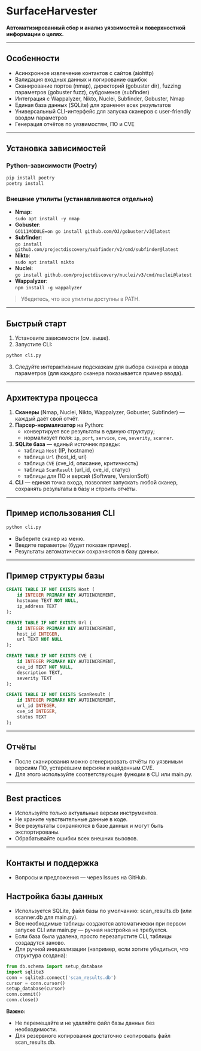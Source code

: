 # SurfaceHarvester

**Автоматизированный сбор и анализ уязвимостей и поверхностной информации о целях.**

---

## Особенности

- Асинхронное извлечение контактов с сайтов (aiohttp)
- Валидация входных данных и логирование ошибок
- Сканирование портов (nmap), директорий (gobuster dir), fuzzing параметров (gobuster fuzz), субдоменов (subfinder)
- Интеграция с Wappalyzer, Nikto, Nuclei, Subfinder, Gobuster, Nmap
- Единая база данных (SQLite) для хранения всех результатов
- Универсальный CLI-интерфейс для запуска сканеров с user-friendly вводом параметров
- Генерация отчётов по уязвимостям, ПО и CVE

---

## Установка зависимостей

### Python-зависимости (Poetry)

```bash
pip install poetry
poetry install
```

### Внешние утилиты (устанавливаются отдельно)

- **Nmap**:  
  `sudo apt install -y nmap`
- **Gobuster**:  
  `GO111MODULE=on go install github.com/OJ/gobuster/v3@latest`
- **Subfinder**:  
  `go install github.com/projectdiscovery/subfinder/v2/cmd/subfinder@latest`
- **Nikto**:  
  `sudo apt install nikto`
- **Nuclei**:  
  `go install github.com/projectdiscovery/nuclei/v3/cmd/nuclei@latest`
- **Wappalyzer**:  
  `npm install -g wappalyzer`

> Убедитесь, что все утилиты доступны в PATH.

---

## Быстрый старт

1. Установите зависимости (см. выше).
2. Запустите CLI:

```bash
python cli.py
```

3. Следуйте интерактивным подсказкам для выбора сканера и ввода параметров (для каждого сканера показывается пример ввода).

---

## Архитектура процесса

1. **Сканеры** (Nmap, Nuclei, Nikto, Wappalyzer, Gobuster, Subfinder) — каждый даёт свой отчёт.
2. **Парсер-нормализатор** на Python:
   - конвертирует все результаты в единую структуру;
   - нормализует поля: `ip`, `port`, `service`, `cve`, `severity`, `scanner`.
3. **SQLite база** — единый источник правды:
   - таблица `Host` (IP, hostname)
   - таблица `Url` (host_id, url)
   - таблица `CVE` (cve_id, описание, критичность)
   - таблица `ScanResult` (url_id, cve_id, статус)
   - таблицы для ПО и версий (Software, VersionSoft)
4. **CLI** — единая точка входа, позволяет запускать любой сканер, сохранять результаты в базу и строить отчёты.

---

## Пример использования CLI

```bash
python cli.py
```

- Выберите сканер из меню.
- Введите параметры (будет показан пример).
- Результаты автоматически сохраняются в базу данных.

---

## Пример структуры базы

```sql
CREATE TABLE IF NOT EXISTS Host (
    id INTEGER PRIMARY KEY AUTOINCREMENT,
    hostname TEXT NOT NULL,
    ip_address TEXT
);

CREATE TABLE IF NOT EXISTS Url (
    id INTEGER PRIMARY KEY AUTOINCREMENT,
    host_id INTEGER,
    url TEXT NOT NULL
);

CREATE TABLE IF NOT EXISTS CVE (
    id INTEGER PRIMARY KEY AUTOINCREMENT,
    cve_id TEXT NOT NULL,
    description TEXT,
    severity TEXT
);

CREATE TABLE IF NOT EXISTS ScanResult (
    id INTEGER PRIMARY KEY AUTOINCREMENT,
    url_id INTEGER,
    cve_id INTEGER,
    status TEXT
);
```

---

## Отчёты

- После сканирования можно сгенерировать отчёты по уязвимым версиям ПО, устаревшим версиям и найденным CVE.
- Для этого используйте соответствующие функции в CLI или main.py.

---

## Best practices

- Используйте только актуальные версии инструментов.
- Не храните чувствительные данные в коде.
- Все результаты сохраняются в базе данных и могут быть экспортированы.
- Обрабатывайте ошибки всех внешних вызовов.

---

## Контакты и поддержка

- Вопросы и предложения — через Issues на GitHub.

## Настройка базы данных

- Используется SQLite, файл базы по умолчанию: scan_results.db (или scanner.db для main.py).
- Все необходимые таблицы создаются автоматически при первом запуске CLI или main.py — ручная настройка не требуется.
- Если база была удалена, просто перезапустите CLI, таблицы создадутся заново.
- Для ручной инициализации (например, если хотите убедиться, что структура создана):

```python
from db.schema import setup_database
import sqlite3
conn = sqlite3.connect('scan_results.db')
cursor = conn.cursor()
setup_database(cursor)
conn.commit()
conn.close()
```

**Важно:**
- Не перемещайте и не удаляйте файл базы данных без необходимости.
- Для резервного копирования достаточно скопировать файл scan_results.db.
